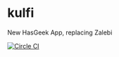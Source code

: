 # kulfi
New HasGeek App, replacing Zalebi

[![Circle CI](https://circleci.com/gh/hasgeek/kulfi.svg?style=svg)](https://circleci.com/gh/hasgeek/kulfi)
